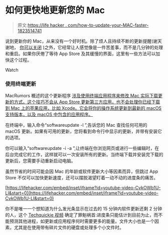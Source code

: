 # 如何更快地更新您的 Mac

> 原文:[https://life hacker . com/how-to-update-your-MAC-faster-1823514741](https://lifehacker.com/how-to-update-your-mac-faster-1823514741)

说到更新你的 Mac，从来没有一个好时机。除了烦人且持续不断的更新提醒(谢天谢地， [你可以关闭](https://lifehacker.com/how-to-get-rid-of-those-annoying-mac-update-notificatio-1822632152) )之外，它经常让人感觉像是一件苦差事，而不是几分钟的处理和重启。如果你厌倦了等待 App Store 及其缓慢的界面，这里有一些方法可以加快这个过程。

Watch

### **使用终端更新**

MacRumors 概述的这个更新程序 [涉及使用终端应用程序来修改 Mac 实际下载更新的方式。这个技巧不会从 App Store 更新第三方应用，也不会处理你已经下载到 Mac 上的苹果应用，比如 Xcode。它会将你的操作系统更新到最新的 macOS 支持版本，以及 macOS 中包含的应用程序。](https://www.macrumors.com/how-to/update-macos-terminal-command/)

在终端中，输入命令“softwareupdate -l ”,告诉您的 Mac 查找任何可用的 macOS 更新。如果有可用的更新，您将看到命令行中显示的更新，并带有安装它的选项。

你可以输入“softwareupdate -i -a ”,让终端在你浏览网页或进行一些编辑时，在后台完成它的工作，这样就可以一次安装所有的更新。当终端下载并安装完下载的更新后，您需要手动重新启动电脑。

虽然节省的时间可能会因 Mac 的年龄或软件更新大小等因素而异，但跳过 App Store 不仅可以加快更新速度，还可以摆脱渴望盯着一动不动的进度条的痛苦。

 [https://lifehacker.com/embed/inset/iframe?id=youtube-video-CvkOWb1U-LI&start=0](https://lifehacker.com/embed/inset/iframe?id=youtube-video-CvkOWb1U-LI&start=0) 

你不是唯一一个想知道为什么发光条显示在过去的 15 分钟内软件更新还剩 2 分钟的人，这个 [Techquickie 视频](https://youtu.be/CvkOWb1U-LI) 确定了罪魁祸首:进度条只能估计到目前为止，而不能预测其他进程，如更新或应用程序何时需要更多的能量。文件大小也是一个因素，尤其是在使用带有碎片文件的硬盘或处理多个小文件时。